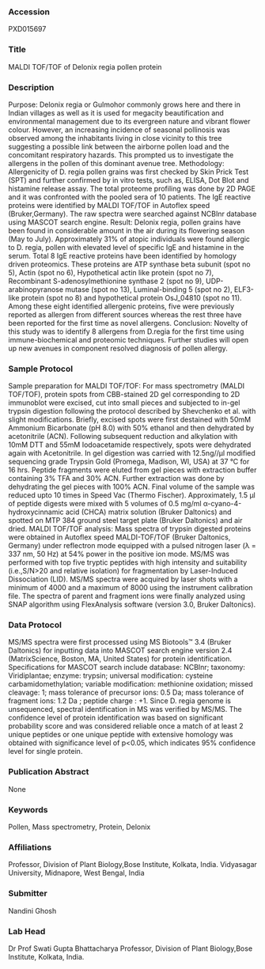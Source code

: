 ### Accession
PXD015697

### Title
MALDI TOF/TOF of Delonix regia pollen protein

### Description
Purpose: Delonix regia or Gulmohor commonly grows here and there in Indian villages as well as it is used for megacity beautification and environmental management due to its evergreen nature and vibrant flower colour. However, an increasing incidence of seasonal pollinosis was observed among the inhabitants living in close vicinity to this tree suggesting a possible link between the airborne pollen load and the concomitant respiratory hazards. This prompted us to investigate the allergens in the pollen of this dominant avenue tree. Methodology:  Allergenicity of D. regia pollen grains was first checked by Skin Prick Test (SPT) and further confirmed by in vitro tests, such as, ELISA, Dot Blot and histamine release assay. The total proteome profiling was done by 2D PAGE and it was confronted with the pooled sera of 10 patients. The IgE reactive proteins were identified by MALDI TOF/TOF in Autoflex speed (Bruker,Germany). The raw spectra were searched against NCBInr database using MASCOT search engine.  Result: Delonix regia, pollen grains have been found in considerable amount in the air during its flowering season (May to July). Approximately 31% of atopic individuals were found allergic to D. regia, pollen with elevated level of specific IgE and histamine in the serum. Total 8 IgE reactive proteins have been identified by homology driven proteomics. These proteins are ATP synthase beta subunit (spot no 5), Actin (spot no 6), Hypothetical actin like protein (spot no 7), Recombinant S-adenosylmethionine synthase 2 (spot no 9), UDP-arabinopyranose mutase (spot no 13), Luminal-binding 5 (spot no 2), ELF3-like protein (spot no 8) and hypothetical protein OsJ_04810 (spot no 11). Among these eight identified allergenic proteins, five were previously reported as allergen from different sources whereas the rest three have been reported for the first time as novel allergens.  Conclusion:  Novelty of this study was to identify 8 allergens from D.regia for the first time using immune-biochemical and proteomic techniques. Further studies will open up new avenues in component resolved diagnosis of pollen allergy.

### Sample Protocol
Sample preparation for MALDI TOF/TOF: For mass spectrometry (MALDI TOF/TOF), protein spots from CBB-stained 2D gel corresponding to 2D immunoblot were excised, cut into small pieces and subjected to in-gel trypsin digestion following the protocol described by Shevchenko et al. with slight modifications. Briefly, excised spots were first destained with 50mM Ammonium Bicarbonate (pH 8.0) with 50% ethanol and then dehydrated by acetonitrile (ACN). Following subsequent reduction and alkylation with 10mM DTT and 55mM Iodoacetamide respectively, spots were dehydrated again with Acetonitrile. In gel digestion was carried with 12.5ng//μl modified sequencing grade Trypsin Gold (Promega, Madison, WI, USA) at 37 °C for 16 hrs. Peptide fragments were eluted from gel pieces with extraction buffer containing 3% TFA and 30% ACN. Further extraction was done by dehydrating the gel pieces with 100% ACN. Final volume of the sample was reduced upto 10 times in Speed Vac (Thermo Fischer). Approximately, 1.5 μl of peptide digests were mixed with 5 volumes of 0.5 mg/ml α-cyano-4-hydroxycinnamic acid (CHCA) matrix solution (Bruker Daltonics) and spotted on MTP 384 ground steel target plate (Bruker Daltonics) and air dried. MALDI TOF/TOF analysis: Mass spectra of trypsin digested proteins were obtained in Autoflex speed MALDI-TOF/TOF (Bruker Daltonics, Germany) under reflectron mode equipped with a pulsed nitrogen laser (λ = 337 nm, 50 Hz) at 54% power in the positive ion mode. MS/MS was performed with top five tryptic peptides with high intensity and suitability (i.e.,S/N>20 and relative isolation) for fragmentation by Laser-Induced Dissociation (LID). MS/MS spectra were acquired by laser shots with a minimum of 4000 and a maximum of 8000 using the instrument calibration file. The spectra of parent and fragment ions were finally analyzed using SNAP algorithm using FlexAnalysis software (version 3.0, Bruker Daltonics).

### Data Protocol
MS/MS spectra were first processed using MS Biotools™ 3.4 (Bruker Daltonics) for inputting data into MASCOT search engine version 2.4 (MatrixScience, Boston, MA, United States) for protein identification. Specifications for MASCOT search include database: NCBInr; taxonomy: Viridiplantae; enzyme: trypsin; universal modification: cysteine carbamidomethylation; variable modification: methionine oxidation; missed cleavage: 1; mass tolerance of precursor ions: 0.5 Da; mass tolerance of fragment ions: 1.2 Da ; peptide charge : +1. Since D. regia genome is unsequenced, spectral identification in MS was verified by MS/MS. The confidence level of protein identification was based on significant probability score and was considered reliable once a match of at least 2 unique peptides or one unique peptide with extensive homology was obtained with significance level of p<0.05, which indicates 95% confidence level for single protein.

### Publication Abstract
None

### Keywords
Pollen, Mass spectrometry, Protein, Delonix

### Affiliations
Professor, Division of Plant Biology,Bose Institute, Kolkata, India.
Vidyasagar University, Midnapore, West Bengal, India

### Submitter
Nandini  Ghosh

### Lab Head
Dr Prof Swati Gupta Bhattacharya
Professor, Division of Plant Biology,Bose Institute, Kolkata, India.


